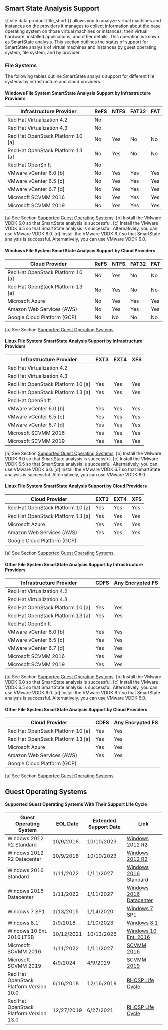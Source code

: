## Smart State Analysis Support

{{ site.data.product.title_short }} allows you to analyze virtual machines and instances on the providers it manages to collect information about the base operating system on those virtual machines or instances, their virtual hardware, installed applications, and other details. This operation is known as SmartState analysis. This section outlines the status of support for SmartState analysis of virtual machines and instances by guest operating system, file system, and by provider.

### File Systems

The following tables outline SmartState analysis support for different file systems by infrastructure and cloud providers.

#### Windows File System SmartState Analysis Support by Infrastructure Providers

| Infrastructure Provider           | ReFS | NTFS | FAT32 | FAT |
| ----------------------------------| ---- | ---- | ----- | --- |
| Red Hat Virtualization 4.2        | No   |      |       |     |
| Red Hat Virtualization 4.3        | No   |      |       |     |
| Red Hat OpenStack Platform 10 [a] | No   | Yes  | No    | No  |
| Red Hat OpenStack Platform 13 [a] | No   | Yes  | No    | No  |
| Red Hat OpenShift                 | No   |      |       |     |
| VMware vCenter 6.0 [b]            | No   | Yes  | Yes   | Yes |
| VMware vCenter 6.5 [c]            | No   | Yes  | Yes   | Yes |
| VMware vCenter 6.7 [d]            | No   | Yes  | Yes   | Yes |
| Microsoft SCVMM 2016              | No   | Yes  | Yes   | Yes |
| Microsoft SCVMM 2019              | No   | Yes  | Yes   | Yes |

[a] See Section [Supported Guest Operating Systems](#supported-guest-operating-systems).
[b] Install the VMware VDDK 6.0 so that SmartState analysis is successful.
[c] Install the VMware VDDK 6.5 so that SmartState analysis is successful. Alternatively, you can use VMware VDDK 6.0.
[d] Install the VMware VDDK 6.7 so that SmartState analysis is successful. Alternatively, you can use VMware VDDK 6.0.

#### Windows File System SmartState Analysis Support by Cloud Providers

| Cloud Provider                    | ReFS | NTFS | FAT32 | FAT |
| ----------------------------------| ---- | ---- | ----- | --- |
| Red Hat OpenStack Platform 10 [a] | No   | Yes  | No    | No  |
| Red Hat OpenStack Platform 13 [a] | No   | Yes  | No    | No  |
| Microsoft Azure                   | No   | Yes  | Yes   | Yes |
| Amazon Web Services (AWS)         | No   | Yes  | Yes   | Yes |
| Google Cloud Platform (GCP)       | No   | No   | No    | No  |

[a] See Section [Supported Guest Operating Systems](#supported-guest-operating-systems).

#### Linux File System SmartState Analysis Support by Infrastructure Providers

| Infrastructure Provider           | EXT3 | EXT4 | XFS |
| ----------------------------------| ---- | ---- | --- |
| Red Hat Virtualization 4.2        |      |      |     |
| Red Hat Virtualization 4.3        |      |      |     |
| Red Hat OpenStack Platform 10 [a] | Yes  | Yes  | Yes |
| Red Hat OpenStack Platform 13 [a] | Yes  | Yes  | Yes |
| Red Hat OpenShift                 |      |      |     |
| VMware vCenter 6.0 [b]            | Yes  | Yes  | Yes |
| VMware vCenter 6.5 [c]            | Yes  | Yes  | Yes |
| VMware vCenter 6.7 [d]            | Yes  | Yes  | Yes |
| Microsoft SCVMM 2016              | Yes  | Yes  | Yes |
| Microsoft SCVMM 2019              | Yes  | Yes  | Yes |

[a] See Section [Supported Guest Operating Systems](#supported-guest-operating-systems).
[b] Install the VMware VDDK 6.0 so that SmartState analysis is successful.
[c] Install the VMware VDDK 6.5 so that SmartState analysis is successful. Alternatively, you can use VMware VDDK 6.0.
[d] Install the VMware VDDK 6.7 so that SmartState analysis is successful. Alternatively, you can use VMware VDDK 6.0.

#### Linux File System SmartState Analysis Support by Cloud Providers

| Cloud Provider                    | EXT3 | EXT4 | XFS |
| --------------------------------- | ---- | ---- | --- |
| Red Hat OpenStack Platform 10 [a] | Yes  | Yes  | Yes |
| Red Hat OpenStack Platform 13 [a] | Yes  | Yes  | Yes |
| Microsoft Azure                   | Yes  | Yes  | Yes |
| Amazon Web Services (AWS)         | Yes  | Yes  | Yes |
| Google Cloud Platform (GCP)       |      |      |     |

[a] See Section [Supported Guest Operating Systems](#supported-guest-operating-systems).

#### Other File System SmartState Analysis Support by Infrastructure Providers

| Infrastructure Provider            | CDFS | Any Encrypted FS |
| -----------------------------------| ---- | ---------------- |
| Red Hat Virtualization 4.2         |      |                  |
| Red Hat Virtualization 4.3         |      |                  |
| Red Hat OpenStack Platform 10 [a]  | Yes  | Yes              |
| Red Hat OpenStack Platform 13 [a]  | Yes  | Yes              |
| Red Hat OpenShift                  |      |                  |
| VMware vCenter 6.0 [b]             | Yes  | Yes              |
| VMware vCenter 6.5 [c]             | Yes  | Yes              |
| VMware vCenter 6.7 [d]             | Yes  | Yes              |
| Microsoft SCVMM 2016               | Yes  | Yes              |
| Microsoft SCVMM 2019               | Yes  | Yes              |

[a] See Section [Supported Guest Operating Systems](#supported-guest-operating-systems).
[b] Install the VMware VDDK 6.0 so that SmartState analysis is successful.
[c] Install the VMware VDDK 6.5 so that SmartState analysis is successful. Alternatively, you can use VMware VDDK 6.0.
[d] Install the VMware VDDK 6.7 so that SmartState analysis is successful. Alternatively, you can use VMware VDDK 6.0.

#### Other File System SmartState Analysis Support by Cloud Providers

| Cloud Provider                     | CDFS | Any Encrypted FS |
| -----------------------------------| ---- | ---------------- |
| Red Hat OpenStack Platform 10 [a]  | Yes  | Yes              |
| Red Hat OpenStack Platform 13 [a]  | Yes  | Yes              |
| Microsoft Azure                    | Yes  | Yes              |
| Amazon Web Services (AWS)          | Yes  | Yes              |
| Google Cloud Platform (GCP)        |      |                  |

[a] See Section [Supported Guest Operating Systems](#supported-guest-operating-systems).

## Guest Operating Systems

#### Supported Guest Operating Systems With Their Support Life Cycle
| Guest Operating System                  | EOL Date   | Extended Support Date | Link                                                                                                                          |
| --------------------------------------- | ---------- | --------------------- | ----------------------------------------------------------------------------------------------------------------------------- |
| Windows 2012 R2 Standard                | 10/9/2018  | 10/10/2023            | [Windows 2012 R2](https://support.microsoft.com/en-us/lifecycle/search/17383)                                                 |
| Windows 2012 R2 Datacenter              | 10/9/2018  | 10/10/2023            | [Windows 2012 R2](https://support.microsoft.com/en-us/lifecycle/search/17383)                                                 |
| Windows 2016 Standard                   | 1/11/2022  | 1/11/2027             | [Windows 2016 Standard](https://support.microsoft.com/en-us/lifecycle/search/19761)                                           |
| Windows 2016 Datacenter                 | 1/11/2022  | 1/11/2027             | [Windows 2016 Datacenter](https://support.microsoft.com/en-us/lifecycle/search/19751)                                         |
| Windows 7 SP1                           | 1/13/2015  | 1/14/2020             | [Windows 7 SP1](https://support.microsoft.com/en-us/lifecycle/search/14019)                                                   |
| Windows 8.1                             | 1/9/2018   | 1/10/2023             | [Windows 8.1](https://support.microsoft.com/en-us/lifecycle/search/16796)                                                     |
| Windows 10 Ent. 2016 LTSB               | 10/12/2021 | 10/13/2026            | [Windows 10 Ent. 2016](https://support.microsoft.com/en-us/lifecycle/search/19680)                                            |
| Microsoft SCVMM 2016                    | 1/11/2022  | 1/11/2027             | [SCVMM 2016](https://support.microsoft.com/en-us/lifecycle/search/19758)                                                      |
| Microsoft SCVMM 2019                    | 4/9/2024   | 4/9/2029              | [SCVMM 2019](https://support.microsoft.com/en-us/lifecycle/search?alpha=System%20Center%202019%20Virtual%20Machine%20Manager) |
| Red Hat OpenStack Platform Version 10.0 | 6/16/2018  | 12/16/2019            | [RHOSP Life Cycle](https://access.redhat.com/support/policy/updates/openstack/platform)                                       |
| Red Hat OpenStack Platform Version 13.0 | 12/27/2019 | 6/27/2021             | [RHOSP Life Cycle](https://access.redhat.com/support/policy/updates/openstack/platform)                                       |

